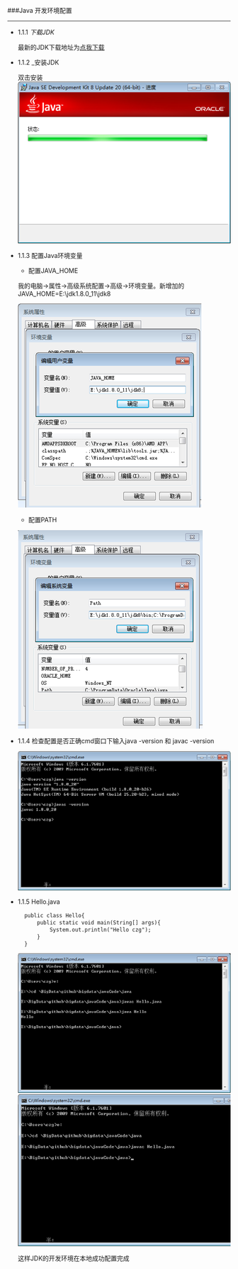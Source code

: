 ###Java 开发环境配置

***

+ 1.1.1 _下载JDK_

	最新的JDK下载地址为[点我下载][1]
    
+ 1.1.2 _安装JDK

	双击安装
	![](images/jdk_jdk_install.png)
    
+ 1.1.3 配置Java环境变量

	- 配置JAVA_HOME
	
	我的电脑->属性->高级系统配置->高级->环境变量。新增加的JAVA_HOME=E:\jdk1.8.0_11\jdk8
    
    ![](images/jdk_java_home.png)
    - 配置PATH
    
	![](images/jdk_path.png)
    
+ 1.1.4 检查配置是否正确cmd窗口下输入java -version 和 javac -version

	![](images/jdk_check.png)
    
+ 1.1.5 Hello.java

		public class Hello{
        	public static void main(String[] args){
            	System.out.println("Hello czg");
            }
        }
        
   ![](images/java.png)
   ![](images/javac.png)
    
	这样JDK的开发环境在本地成功配置完成
    

[1]:http://www.oracle.com/technetwork/java/javase/downloads/jdk8-arm-downloads-2187472.html